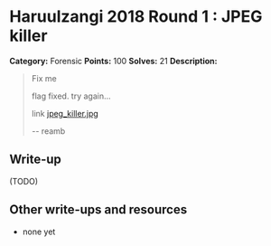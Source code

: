 # Haruulzangi 2018 Round 1 : JPEG killer

**Category:** Forensic
**Points:** 100
**Solves:** 21
**Description:**

>Fix me
>
>flag fixed. try again...
>
>link [jpeg_killer.jpg](jpeg_killer.jpg)
>
>
>--
>reamb

## Write-up

(TODO)

## Other write-ups and resources

* none yet
